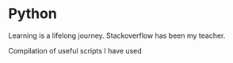 # Python

Learning is a lifelong journey. Stackoverflow has been my teacher. 

Compilation of useful scripts I have used
